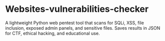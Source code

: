 # Websites-vulnerabilities-checker
A lightweight Python web pentest tool that scans for SQLi, XSS, file inclusion, exposed admin panels, and sensitive files. Saves results in JSON for CTF, ethical hacking, and educational use.
